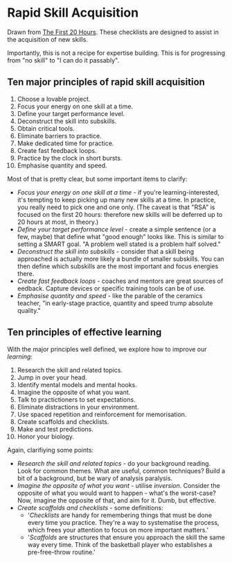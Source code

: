 # Rapid Skill Acquisition

Drawn from [The First 20 Hours](https://first20hours.com). These checklists are designed to assist in the acquisition of new skills.

Importantly, this is not a recipe for expertise building. This is for progressing from "no skill" to "I can do it passably". 

## Ten major principles of rapid skill acquisition

1. Choose a lovable project.
2. Focus your energy on one skill at a time.
3. Define your target performance level.
4. Deconstruct the skill into subskills.
5. Obtain critical tools.
6. Eliminate barriers to practice.
7. Make dedicated time for practice.
8. Create fast feedback loops.
9. Practice by the clock in short bursts.
10. Emphasise quantity and speed.

Most of that is pretty clear, but some important items to clarify:

* *Focus your energy on one skill at a time* - if you're learning-interested, it's tempting to keep picking up many new skills at a time. In practice, you really need to pick one and one only. 
  (The caveat is that "RSA" is focused on the first 20 hours: therefore new skills will be deferred up to 20 hours at most, in theory.)
* *Define your target performance level* - create a simple sentence (or a few, maybe) that define what "good enough" looks like. This is similar to setting a SMART goal. "A problem well stated is a problem half solved."
* *Deconstruct the skill into subskills* - consider that a skill being approached is actually more likely a bundle of smaller subskills. You can then define which subskills are the most important and focus energies there.
* *Create fast feedback loops* - coaches and mentors are great sources of eedback. Capture devices or specific training tools can be of use.
* *Emphasise quantity and speed* - like the parable of the ceramics teacher, "in early-stage practice, quantity and speed trump absolute quality."

## Ten principles of effective learning

With the major principles well defined, we explore how to improve our *learning*:

1. Research the skill and related topics.
2. Jump in over your head.
3. Identify mental models and mental hooks.
4. Imagine the opposite of what you want.
5. Talk to practictioners to set expectations.
6. Eliminate distractions in your environment.
7. Use spaced repetition and reinforcement for memorisation.
8. Create scaffolds and checklists.
9. Make and test predictions.
10. Honor your biology. 

Again, clarifiying some points:

* *Research the skill and related topics* - do your background reading. Look for common themes. What are useful, common techniques? Build a bit of a background, but be wary of analysis paralysis.
* *Imagine the opposite of what you want* - utilise *inversion*. Consider the opposite of what you would want to happen - what's the worst-case? Now, imagine the opposite of that, and aim for it. Dumb, but effective.
* *Create scaffolds and checklists* - some definitions:
  * '*Checklists* are handy for remembering things that must be done every time you practice. They're a way to systematise the process, which frees your attention to focus on more important matters.'
  * '*Scaffolds* are structures that ensure you approach the skill the same way every time. Think of the basketball player who establishes a pre-free-throw routine.'
